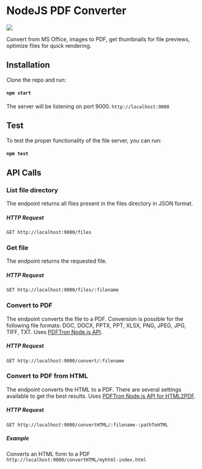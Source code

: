 # NodeJS PDF Converter
<img src="https://www.google.com/url?sa=i&url=https%3A%2F%2Fwww.section.io%2Fengineering-education%2Fhistory-of-nodejs%2F&psig=AOvVaw2EscWbyQmM7dxashg6IJzF&ust=1669890255255000&source=images&cd=vfe&ved=0CBAQjRxqFwoTCPjj143Y1fsCFQAAAAAdAAAAABAJ">

Convert from MS Office, images to PDF, get thumbnails for file previews, optimize files for quick rendering.

## Installation

Clone the repo and run:

#### `npm start`

The server will be listening on port 9000. `http://localhost:9000`

## Test

To test the proper functionality of the file server, you can run:

#### `npm test`

## API Calls

### List file directory

The endpoint returns all files present in the files directory in JSON format.

##### HTTP Request
`GET http://localhost:9000/files`

### Get file

The endpoint returns the requested file.

##### HTTP Request
`GET http://localhost:9000/files/:filename`

### Convert to PDF

The endpoint converts the file to a PDF. Conversion is possible for the following file formats: DOC, DOCX, PPTX, PPT, XLSX, PNG, JPEG, JPG, TIFF, TXT. Uses [PDFTron Node.js API](https://www.pdftron.com/documentation/samples/node/js/ConvertTest?platforms=nodejs).

##### HTTP Request
`GET http://localhost:9000/convert/:filename`

### Convert to PDF from HTML

The endpoint converts the HTML to a PDF. There are several settings available to get the best results. Uses [PDFTron Node.js API for HTML2PDF](https://www.pdftron.com/documentation/samples/node/js/HTML2PDFTest?platforms=nodejs).

##### HTTP Request
`GET http://localhost:9000/convertHTML/:filename-:pathToHTML`

##### Example
Converts an HTML form to a PDF
`http://localhost:9000/convertHTML/myhtml-index.html`






